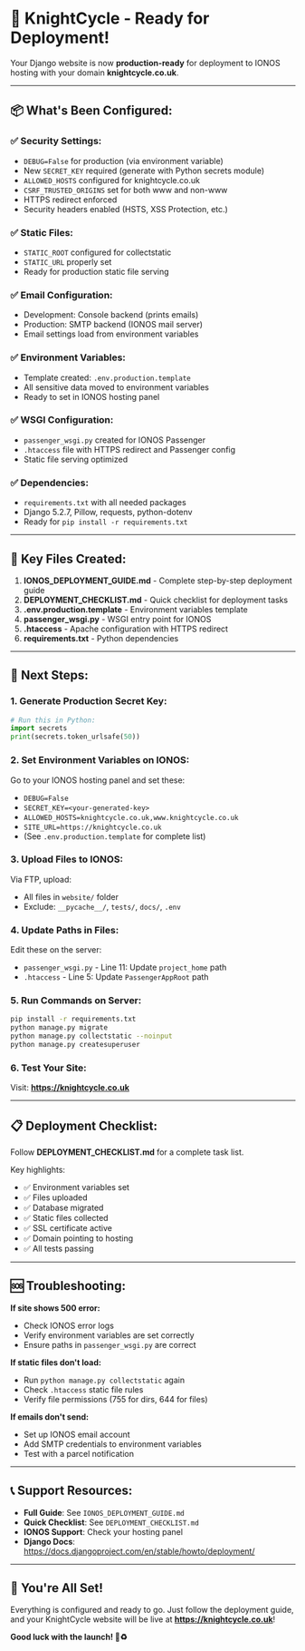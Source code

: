 # 🎉 KnightCycle - Ready for Deployment!

Your Django website is now **production-ready** for deployment to IONOS hosting with your domain **knightcycle.co.uk**.

---

## 📦 What's Been Configured:

### ✅ Security Settings:
- `DEBUG=False` for production (via environment variable)
- New `SECRET_KEY` required (generate with Python secrets module)
- `ALLOWED_HOSTS` configured for knightcycle.co.uk
- `CSRF_TRUSTED_ORIGINS` set for both www and non-www
- HTTPS redirect enforced
- Security headers enabled (HSTS, XSS Protection, etc.)

### ✅ Static Files:
- `STATIC_ROOT` configured for collectstatic
- `STATIC_URL` properly set
- Ready for production static file serving

### ✅ Email Configuration:
- Development: Console backend (prints emails)
- Production: SMTP backend (IONOS mail server)
- Email settings load from environment variables

### ✅ Environment Variables:
- Template created: `.env.production.template`
- All sensitive data moved to environment variables
- Ready to set in IONOS hosting panel

### ✅ WSGI Configuration:
- `passenger_wsgi.py` created for IONOS Passenger
- `.htaccess` file with HTTPS redirect and Passenger config
- Static file serving optimized

### ✅ Dependencies:
- `requirements.txt` with all needed packages
- Django 5.2.7, Pillow, requests, python-dotenv
- Ready for `pip install -r requirements.txt`

---

## 📁 Key Files Created:

1. **IONOS_DEPLOYMENT_GUIDE.md** - Complete step-by-step deployment guide
2. **DEPLOYMENT_CHECKLIST.md** - Quick checklist for deployment tasks
3. **.env.production.template** - Environment variables template
4. **passenger_wsgi.py** - WSGI entry point for IONOS
5. **.htaccess** - Apache configuration with HTTPS redirect
6. **requirements.txt** - Python dependencies

---

## 🚀 Next Steps:

### 1. Generate Production Secret Key:
```python
# Run this in Python:
import secrets
print(secrets.token_urlsafe(50))
```

### 2. Set Environment Variables on IONOS:
Go to your IONOS hosting panel and set these:
- `DEBUG=False`
- `SECRET_KEY=<your-generated-key>`
- `ALLOWED_HOSTS=knightcycle.co.uk,www.knightcycle.co.uk`
- `SITE_URL=https://knightcycle.co.uk`
- (See `.env.production.template` for complete list)

### 3. Upload Files to IONOS:
Via FTP, upload:
- All files in `website/` folder
- Exclude: `__pycache__/`, `tests/`, `docs/`, `.env`

### 4. Update Paths in Files:
Edit these on the server:
- `passenger_wsgi.py` - Line 11: Update `project_home` path
- `.htaccess` - Line 5: Update `PassengerAppRoot` path

### 5. Run Commands on Server:
```bash
pip install -r requirements.txt
python manage.py migrate
python manage.py collectstatic --noinput
python manage.py createsuperuser
```

### 6. Test Your Site:
Visit: **https://knightcycle.co.uk**

---

## 📋 Deployment Checklist:

Follow **DEPLOYMENT_CHECKLIST.md** for a complete task list.

Key highlights:
- ✅ Environment variables set
- ✅ Files uploaded
- ✅ Database migrated
- ✅ Static files collected
- ✅ SSL certificate active
- ✅ Domain pointing to hosting
- ✅ All tests passing

---

## 🆘 Troubleshooting:

**If site shows 500 error:**
- Check IONOS error logs
- Verify environment variables are set correctly
- Ensure paths in `passenger_wsgi.py` are correct

**If static files don't load:**
- Run `python manage.py collectstatic` again
- Check `.htaccess` static file rules
- Verify file permissions (755 for dirs, 644 for files)

**If emails don't send:**
- Set up IONOS email account
- Add SMTP credentials to environment variables
- Test with a parcel notification

---

## 📞 Support Resources:

- **Full Guide**: See `IONOS_DEPLOYMENT_GUIDE.md`
- **Quick Checklist**: See `DEPLOYMENT_CHECKLIST.md`
- **IONOS Support**: Check your hosting panel
- **Django Docs**: https://docs.djangoproject.com/en/stable/howto/deployment/

---

## 🎊 You're All Set!

Everything is configured and ready to go. Just follow the deployment guide, and your KnightCycle website will be live at **https://knightcycle.co.uk**!

**Good luck with the launch! 🚀♻️**
